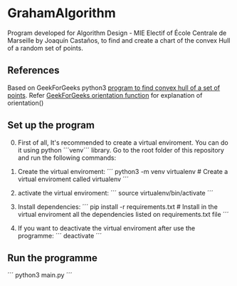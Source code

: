 # GrahamAlgorithm

 Program developed for Algorithm Design - MIE Electif of École Centrale de Marseille	by Joaquín Castaños, to find and create a chart of the convex Hull of a random set of points.

## References
Based on GeekForGeeks python3 [program to find convex hull of a set of points](https://www.geeksforgeeks.org/convex-hull-set-2-graham-scan/). Refer [GeekForGeeks orientation function](https://www.geeksforgeeks.org/orientation-3-ordered-points/) for explanation of orientation()

## Set up the program

0. First of all, It's recommended to create a virtual enviroment. You can do it using python ´´´venv´´´ library. Go to the root folder of this repository and run the following commands:

1. Create the virtual enviroment:
´´´
python3 -m venv virtualenv # Create a virtual enviroment called virtualenv
´´´

2. activate the virtual enviroment:
´´´
source virtualenv/bin/activate
´´´

3. Install dependencies:
´´´
pip install -r requirements.txt # Install in the virtual enviroment all the dependencies listed on requirements.txt file
´´´

4. If you want to deactivate the virtual enviroment after use the programme:
´´´
deactivate
´´´

## Run the programme

´´´
python3 main.py
´´´

